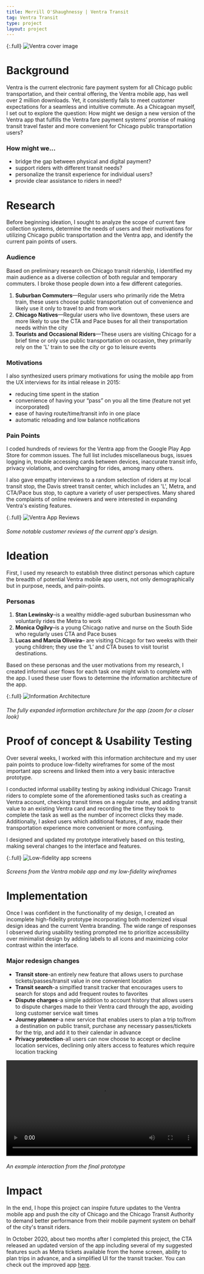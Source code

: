 ```yaml
---
title: Merrill O'Shaughnessy | Ventra Transit
tag: Ventra Transit
type: project
layout: project
---
```




{:.full}
![Ventra cover image](/img/full/transit1.png)

# Background
Ventra is the current electronic fare payment system for all Chicago public transportation, and their central offering, the Ventra mobile app, has well over 2 million downloads. Yet, it consistently fails to meet customer expectations for a seamless and intuitive commute. As a Chicagoan myself, I set out to explore the question: How might we design a new version of the Ventra app that fulfills the Ventra fare payment systems’ promise of making transit travel faster and more convenient for Chicago public transportation users?

### How might we...
- bridge the gap between physical and digital payment?
- support riders with different transit needs?
- personalize the transit experience for individual users? 
- provide clear assistance to riders in need?


# Research
Before beginning ideation, I sought to analyze the scope of current fare collection systems, determine the needs of users and their motivations for utilizing Chicago public transportation and the Ventra app, and identify the current pain points of users.

### Audience
Based on preliminary research on Chicago transit ridership, I identified my main audience as a diverse collection of both regular and temporary commuters. I broke those people down into a few different categories.

1. **Suburban Commuters**—Regular users who primarily ride the Metra train, these users choose public transportation out of convenience and likely use it only to travel to and from work 
2. **Chicago Natives**—Regular users who live downtown, these users are more likely to use the CTA and Pace buses for all their transportation needs within the city
3. **Tourists and Occasional Riders**—These users are visiting Chicago for a brief time or only use public transportation on occasion, they primarily rely on the 'L' train to see the city or go to leisure events

### Motivations
I also synthesized users primary motivations for using the mobile app from the UX interviews for its intial release in 2015:
- reducing time spent in the station
- convenience of having your “pass” on you all the time (feature not yet incorporated)
- ease of having route/time/transit info in one place
- automatic reloading and low balance notifications 

### Pain Points
I coded hundreds of reviews for the Ventra app from the Google Play App Store for common issues. The full list includes miscellaneous bugs, issues logging in, trouble accessing cards between devices, inaccurate transit info, privacy violations, and overcharging for rides, among many others. 

I also gave empathy interviews to a random selection of riders at my local transit stop, the Davis street transit center, which includes an 'L', Metra, and CTA/Pace bus stop, to capture a variety of user perspectives. Many shared the complaints of online reviewers and were interested in expanding Ventra's existing features.

{:.full}
![Ventra App Reviews](/img/full/transit2.png)
###### Some notable customer reviews of the current app's design.


# Ideation 
First, I used my research to establish three distinct personas which capture the breadth of potential Ventra mobile app users, not only demographically but in purpose, needs, and pain-points.

### Personas
1. **Stan Lewinsky**–is a wealthy middle-aged suburban businessman who voluntarily rides the Metra to work
2. **Monica Ogilvy**–is a young Chicago native and nurse on the South Side who regularly uses CTA and Pace buses 
3. **Lucas and Marcia Oliveira**– are visiting Chicago for two weeks with their young children; they use the ‘L’ and CTA buses to visit tourist destinations. 

Based on these personas and the user motivations from my research, I created informal user flows for each task one might wish to complete with the app. I used these user flows to determine the information architecture of the app.


{:.full}
![Information Architecture](/img/full/transit3.png)
###### The fully expanded information architecture for the app (zoom for a closer look)


# Proof of concept & Usability Testing
Over several weeks, I worked with this information architecture and my user pain points to produce low-fidelty wireframes for some of the most important app screens and linked them into a very basic interactive prototype. 

I conducted informal usability testing by asking individual Chicago Transit riders to complete some of the aforementioned tasks such as creating a Ventra account, checking transit times on a regular route, and adding transit value to an existing Ventra card and recording the time they took to complete the task as well as the number of incorrect clicks they made. Additionally, I asked users which additional features, if any, made their transportation experience more convenient or more confusing. 

I designed and updated my prototype interatively based on this testing, making several changes to the interface and features.

{:.full}
![Low-fidelity app screens](/img/full/transit4.png)
###### Screens from the Ventra mobile app and my low-fidelity wireframes

# Implementation
Once I was confident in the functionality of my design, I created an incomplete high-fidelity prototype incorporating both modernized visual design ideas and the current Ventra branding. The wide range of responses I observed during usability testing prompted me to prioritize accessibility over minimalist design by adding labels to all icons and maximizing color contrast within the interface.

### Major redesign changes
- **Transit store**-an entirely new feature that allows users to purchase tickets/passes/transit value in one convenient location 
- **Transit search**-a simplfied transit tracker that encourages users to search for stops and add frequent routes to favorites
- **Dispute charges**-a simple addition to account history that allows users to dispute charges made to their Ventra card through the app, avoiding long customer service wait times
- **Journey planner**-a new service that enables users to plan a trip to/from a destination on public transit, purchase any necessary passes/tickets for the trip, and add it to their calendar in advance
- **Privacy protection**-all users can now choose to accept or decline location services, declining only alters access to features which require location tracking

<video alt="High-fidelity interface" style="width:100%" loop autoplay><source src="/video/full/transit5.mp4" type="video/mp4"></video>
###### An example interaction from the final prototype

# Impact
In the end, I hope this project can inspire future updates to the Ventra mobile app and push the city of Chicago and the Chicago Transit Authority to demand better performance from their mobile payment system on behalf of the city's transit riders. 

In October 2020, about two months after I completed this project, the CTA released an updated version of the app including several of my suggested features such as Metra tickets available from the home screen, ability to plan trips in advance, and a simplified UI for the transit tracker. You can check out the improved app [here](https://www.ventrachicago.com/app/).
